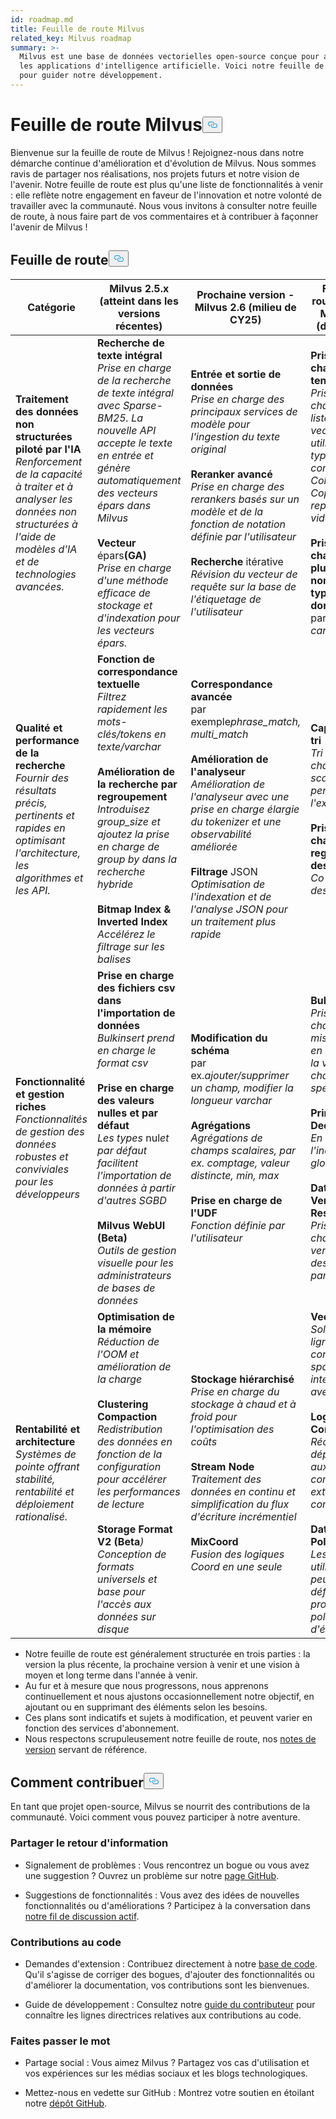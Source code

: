 ```yaml
---
id: roadmap.md
title: Feuille de route Milvus
related_key: Milvus roadmap
summary: >-
  Milvus est une base de données vectorielles open-source conçue pour alimenter
  les applications d'intelligence artificielle. Voici notre feuille de route
  pour guider notre développement.
---
```


<h1 id="Milvus-Roadmap" class="common-anchor-header">Feuille de route Milvus<button data-href="#Milvus-Roadmap" class="anchor-icon" translate="no">
      <svg translate="no"
        aria-hidden="true"
        focusable="false"
        height="20"
        version="1.1"
        viewBox="0 0 16 16"
        width="16"
      >
        <path
          fill="#0092E4"
          fill-rule="evenodd"
          d="M4 9h1v1H4c-1.5 0-3-1.69-3-3.5S2.55 3 4 3h4c1.45 0 3 1.69 3 3.5 0 1.41-.91 2.72-2 3.25V8.59c.58-.45 1-1.27 1-2.09C10 5.22 8.98 4 8 4H4c-.98 0-2 1.22-2 2.5S3 9 4 9zm9-3h-1v1h1c1 0 2 1.22 2 2.5S13.98 12 13 12H9c-.98 0-2-1.22-2-2.5 0-.83.42-1.64 1-2.09V6.25c-1.09.53-2 1.84-2 3.25C6 11.31 7.55 13 9 13h4c1.45 0 3-1.69 3-3.5S14.5 6 13 6z"
        ></path>
      </svg>
    </button></h1><p>Bienvenue sur la feuille de route de Milvus ! Rejoignez-nous dans notre démarche continue d'amélioration et d'évolution de Milvus. Nous sommes ravis de partager nos réalisations, nos projets futurs et notre vision de l'avenir. Notre feuille de route est plus qu'une liste de fonctionnalités à venir : elle reflète notre engagement en faveur de l'innovation et notre volonté de travailler avec la communauté. Nous vous invitons à consulter notre feuille de route, à nous faire part de vos commentaires et à contribuer à façonner l'avenir de Milvus !</p>
<h2 id="Roadmap" class="common-anchor-header">Feuille de route<button data-href="#Roadmap" class="anchor-icon" translate="no">
      <svg translate="no"
        aria-hidden="true"
        focusable="false"
        height="20"
        version="1.1"
        viewBox="0 0 16 16"
        width="16"
      >
        <path
          fill="#0092E4"
          fill-rule="evenodd"
          d="M4 9h1v1H4c-1.5 0-3-1.69-3-3.5S2.55 3 4 3h4c1.45 0 3 1.69 3 3.5 0 1.41-.91 2.72-2 3.25V8.59c.58-.45 1-1.27 1-2.09C10 5.22 8.98 4 8 4H4c-.98 0-2 1.22-2 2.5S3 9 4 9zm9-3h-1v1h1c1 0 2 1.22 2 2.5S13.98 12 13 12H9c-.98 0-2-1.22-2-2.5 0-.83.42-1.64 1-2.09V6.25c-1.09.53-2 1.84-2 3.25C6 11.31 7.55 13 9 13h4c1.45 0 3-1.69 3-3.5S14.5 6 13 6z"
        ></path>
      </svg>
    </button></h2><table>
    <thead>
        <tr>
            <th>Catégorie</th>
            <th>Milvus 2.5.x (atteint dans les versions récentes)</th>
            <th>Prochaine version - Milvus 2.6 (milieu de CY25)</th>
            <th>Feuille de route future - Milvus 3.0 (d'ici un an)</th>
        </tr>
    </thead>
    <tbody>
        <tr>
            <td><strong>Traitement des données non structurées piloté par l'IA</strong><br/><i>Renforcement de la capacité à traiter et à analyser les données non structurées à l'aide de modèles d'IA et de technologies avancées.</i></td>
            <td><strong>Recherche de texte intégral</strong><br/><i>Prise en charge de la recherche de texte intégral avec Sparse-BM25. La nouvelle API accepte le texte en entrée et génère automatiquement des vecteurs épars dans Milvus</i><br/><br/><strong>Vecteur</strong> épars<strong>(GA)</strong><br/><i>Prise en charge d'une méthode efficace de stockage et d'indexation pour les vecteurs épars.</i><br/></td>
            <td><strong>Entrée et sortie de données</strong><br/><i>Prise en charge des principaux services de modèle pour l'ingestion du texte original</i><br/><br/><strong>Reranker avancé</strong><br/><i>Prise en charge des rerankers basés sur un modèle et de la fonction de notation définie par l'utilisateur</i><br/><br/><strong>Recherche</strong> itérative<br/><i>Révision du vecteur de requête sur la base de l'étiquetage de l'utilisateur</i></td>
            <td><strong>Prise en charge des tenseurs</strong><br/><i>Prise en charge de la liste des vecteurs, utilisation typique comme Colbert, Copali et représentation vidéo</i><br/><br/><strong>Prise en charge d'un plus grand nombre de types de données</strong><br/> par ex.<i>date, carte, SIG</i></td>
        </tr>
        <tr>
            <td><strong>Qualité et performance de la recherche</strong><br/><i>Fournir des résultats précis, pertinents et rapides en optimisant l'architecture, les algorithmes et les API.</i></td>
            <td><strong>Fonction de correspondance textuelle</strong><br/><i>Filtrez rapidement les mots-clés/tokens en texte/varchar</i><br/><br/><strong>Amélioration de la recherche par regroupement</strong><br/><i>Introduisez group_size et ajoutez la prise en charge de group by dans la recherche hybride</i><br/><br/><strong>Bitmap Index &amp; Inverted Index</strong><br/><i>Accélérez le filtrage sur les balises</i></td>
            <td><strong>Correspondance avancée</strong><br/> par exemple<i>phrase_match, multi_match </i><br/><br/><strong>Amélioration de l'analyseur</strong><br/><i>Amélioration de l'analyseur avec une prise en charge élargie du tokenizer et une observabilité améliorée</i><br/><br/><strong>Filtrage</strong> JSON<br/><i>Optimisation de l'indexation et de l'analyse JSON pour un traitement plus rapide</i></td>
            <td><strong>Capacité de tri</strong><br/><i>Tri par champs scalaires pendant l'exécution</i><br/><br/><strong>Prise en charge du regroupement des données</strong><br/><i>Co-localité des données</i></td>
        </tr>
        <tr>
            <td><strong>Fonctionnalité et gestion riches</strong><br/><i>Fonctionnalités de gestion des données robustes et conviviales pour les développeurs</i></td>
            <td><strong>Prise en charge des fichiers csv dans l'importation de données</strong><br/><i>Bulkinsert prend en charge le format csv</i><br/><br/><strong>Prise en charge des valeurs nulles et par défaut</strong><br/><i>Les types</i> nul<i>et par défaut facilitent l'importation de données à partir d'autres SGBD</i><br/><br/><strong>Milvus WebUI (Beta)</strong><br/><i>Outils de gestion visuelle pour les administrateurs de bases de données</i></td>
            <td><strong>Modification du schéma</strong><br/> par ex.<i>ajouter/supprimer un champ, modifier la longueur varchar</i><br/><br/><strong>Agrégations</strong><br/><i>Agrégations de champs scalaires, par ex. comptage, valeur distincte, min, max</i><br/><br/><strong>Prise en charge de l'UDF</strong><br/><i>Fonction définie par l'utilisateur</i></td>
            <td><strong>Bulk Update</strong><br/><i>Prise en charge des mises à jour en masse de la valeur d'un champ spécifique</i><br/><br/><strong>Primary Key Deduplication</strong><br/><i>En utilisant l'index pk global</i><br/><br/><strong>Data Versioning &amp; Restore</strong><br/><i>Prise en charge du versionnement des données par snapshot</i></td>
        </tr>
        <tr>
            <td><strong>Rentabilité et architecture</strong><br/><i>Systèmes de pointe offrant stabilité, rentabilité et déploiement rationalisé.</i></td>
            <td><strong>Optimisation de la mémoire</strong><br/><i>Réduction de l'OOM et amélioration de la charge</i><br/><br/><strong>Clustering Compaction</strong><br/><i>Redistribution des données en fonction de la configuration pour accélérer les performances de lecture</i><br/><br/><strong>Storage Format V2 (Beta</strong><i>)</i><br/><i>Conception de formats universels et base pour l'accès aux données sur disque</i></td>
            <td><strong>Stockage hiérarchisé</strong><br/><i>Prise en charge du stockage à chaud et à froid pour l'optimisation des coûts</i><br/><br/><strong>Stream Node</strong><br/><i>Traitement des données en continu et simplification du flux d'écriture incrémentiel</i><br/><br/><strong>MixCoord</strong><br/><i>Fusion des logiques Coord en une seule</i></td>
            <td><strong>Vector Lake</strong><br/><i>Solution hors ligne rentable, connecteur spark et intégration avec iceberg</i><br/><br/><strong>Logstore Component</strong><br/><i>Réduire les dépendances aux composants externes comme pulsar</i><br/><br/><strong>Data Evict Policy</strong><br/><i>Les utilisateurs peuvent définir leur propre politique d'éviction.</i></td>
        </tr>
    </tbody>
</table>
<ul>
<li>Notre feuille de route est généralement structurée en trois parties : la version la plus récente, la prochaine version à venir et une vision à moyen et long terme dans l'année à venir.</li>
<li>Au fur et à mesure que nous progressons, nous apprenons continuellement et nous ajustons occasionnellement notre objectif, en ajoutant ou en supprimant des éléments selon les besoins.</li>
<li>Ces plans sont indicatifs et sujets à modification, et peuvent varier en fonction des services d'abonnement.</li>
<li>Nous respectons scrupuleusement notre feuille de route, nos <a href="/docs/fr/v2.5.x/release_notes.md">notes de version</a> servant de référence.</li>
</ul>
<h2 id="How-to-contribute" class="common-anchor-header">Comment contribuer<button data-href="#How-to-contribute" class="anchor-icon" translate="no">
      <svg translate="no"
        aria-hidden="true"
        focusable="false"
        height="20"
        version="1.1"
        viewBox="0 0 16 16"
        width="16"
      >
        <path
          fill="#0092E4"
          fill-rule="evenodd"
          d="M4 9h1v1H4c-1.5 0-3-1.69-3-3.5S2.55 3 4 3h4c1.45 0 3 1.69 3 3.5 0 1.41-.91 2.72-2 3.25V8.59c.58-.45 1-1.27 1-2.09C10 5.22 8.98 4 8 4H4c-.98 0-2 1.22-2 2.5S3 9 4 9zm9-3h-1v1h1c1 0 2 1.22 2 2.5S13.98 12 13 12H9c-.98 0-2-1.22-2-2.5 0-.83.42-1.64 1-2.09V6.25c-1.09.53-2 1.84-2 3.25C6 11.31 7.55 13 9 13h4c1.45 0 3-1.69 3-3.5S14.5 6 13 6z"
        ></path>
      </svg>
    </button></h2><p>En tant que projet open-source, Milvus se nourrit des contributions de la communauté. Voici comment vous pouvez participer à notre aventure.</p>
<h3 id="Share-feedback" class="common-anchor-header">Partager le retour d'information</h3><ul>
<li><p>Signalement de problèmes : Vous rencontrez un bogue ou vous avez une suggestion ? Ouvrez un problème sur notre <a href="https://github.com/milvus-io/milvus/issues">page GitHub</a>.</p></li>
<li><p>Suggestions de fonctionnalités : Vous avez des idées de nouvelles fonctionnalités ou d'améliorations ? Participez à la conversation dans <a href="https://github.com/milvus-io/milvus/discussions/40263">notre fil de discussion actif</a>.</p></li>
</ul>
<h3 id="Code-contributions" class="common-anchor-header">Contributions au code</h3><ul>
<li><p>Demandes d'extension : Contribuez directement à notre <a href="https://github.com/milvus-io/milvus/pulls">base de code</a>. Qu'il s'agisse de corriger des bogues, d'ajouter des fonctionnalités ou d'améliorer la documentation, vos contributions sont les bienvenues.</p></li>
<li><p>Guide de développement : Consultez notre <a href="https://github.com/milvus-io/milvus/blob/82915a9630ab0ff40d7891b97c367ede5726ff7c/CONTRIBUTING.md">guide du contributeur</a> pour connaître les lignes directrices relatives aux contributions au code.</p></li>
</ul>
<h3 id="Spread-the-word" class="common-anchor-header">Faites passer le mot</h3><ul>
<li><p>Partage social : Vous aimez Milvus ? Partagez vos cas d'utilisation et vos expériences sur les médias sociaux et les blogs technologiques.</p></li>
<li><p>Mettez-nous en vedette sur GitHub : Montrez votre soutien en étoilant notre <a href="https://github.com/milvus-io/milvus">dépôt GitHub</a>.</p></li>
</ul>
